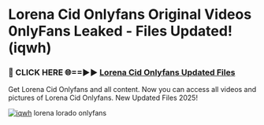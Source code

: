 # Lorena Cid Onlyfans Original Videos 0nlyFans Leaked - Files Updated! (iqwh)

<h3>🔴 CLICK HERE 🌐==►► <a href="https://tinyurl.com/2jnfzry5" rel="nofollow">Lorena Cid Onlyfans Updated Files</a></h3>

Get Lorena Cid Onlyfans and all content. Now you can access all videos and pictures of Lorena Cid Onlyfans. New Updated Files 2025!

[![iqwh](https://i.imgur.com/GyGTBgg.gif)](https://tinyurl.com/2jnfzry5)
lorena lorado onlyfans